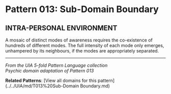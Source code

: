 # Pattern 013: Sub-Domain Boundary

## INTRA-PERSONAL ENVIRONMENT

A mosaic of distinct modes of awareness requires the co-existence of hundreds of different modes. The full intensity of each mode only emerges, unhampered by its neighbours, if the modes are appropriately separated.

---

*From the UIA 5-fold Pattern Language collection*  
*Psychic domain adaptation of Pattern 013*

**Related Patterns**: [View all domains for this pattern](../../UIA/md/T013%20Sub-Domain Boundary.md)
